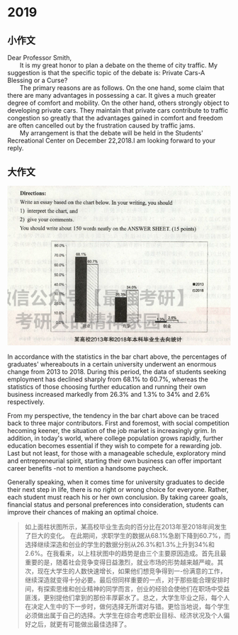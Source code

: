 # 2019

## 小作文
Dear Professor Smith,      
&emsp;&emsp;It is my great honor to plan a debate on the theme of city traffic. My suggestion is that the specific topic of the debate is: Private Cars-A Blessing or a Curse?    
&emsp;&emsp;The primary reasons are as follows. On the one hand, some claim that there are many advantages in possessing a car. It gives a much greater degree of comfort and mobility. On the other hand, others strongly object to developing private cars. They maintain that private cars contribute to traffic congestion so greatly that the advantages gained in comfort and freedom are often cancelled out by the frustration caused by traffic jams.    
&emsp;&emsp;My arrangement is that the debate will be held in the Students' Recreational Center on December 22,2018.I am looking forward to your reply.



## 大作文

![image-20191209113248191](img/image-20191209113248191.png)

In accordance with the statistics in the bar chart above, the percentages of graduates' whereabouts in a certain university underwent an enormous change from 2013 to 2018. During this period, the data of students seeking employment has declined sharply from 68.1% to 60.7%, whereas the statistics of those choosing further education and running their own business increased markedly from 26.3% and 1.3% to 34% and 2.6% respectively.

From my perspective, the tendency in the bar chart above can be traced back to three major contributors. First and foremost, with social competition hecoming keener, the situation of the job market is increasingly grim. In addition, in today's world, where college population grows rapidly, further education becomes essential if they wish to compete for a rewarding job. Last but not least, for those with a manageable schedule, exploratory mind and entrepreneurial spirit, starting their own business can offer important career benefits -not to mention a handsome paycheck.

Generally speaking, when it comes time for university graduates to decide their next step in life, there is no right or wrong choice for everyone. Rather, each student must reach his or her own conclusion. By taking career goals, financial status and personal preferences into consideration, students can improve their chances of making an optimal choice.

> ​    如上面柱状图所示，某高校毕业生去向的百分比在2013年至2018年间发生了巨大的变化。
> 在此期间，求职学生的数据从68.1%急剧下降到60.7%，而选择继续深造和创业的学生的数据分别从26.3%和1.3%上升到34%和2.6%。
> ​    在我看来，以上柱状图中的趋势是由三个主要原因造成。首先且最重要的是，随着社会竞争变得日益激烈，就业市场的形势越来越严峻。其次，现在大学生的人数快速增长，如果他们想竞争得到一-份满意的工作，继续深造就变得十分必要。最后但同样重要的一点，对于那些能合理安排时间，有探索思维和创业精神的同学而言，创业的经验会使他们在职场中受益匪浅，更别提他们拿到的那份丰厚薪水了。
> ​    总之，大学生毕业之际，每个人在决定人生中的下一步时，做何选择无所谓对与错。更恰当地说，每个学生必须做出属于自己的选择。大学生在综合考虑职业目标、经济状况及个人偏好之后，就更有可能做出最佳选择了。